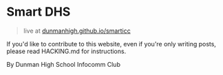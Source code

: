 # Smart DHS
> live at [dunmanhigh.github.io/smarticc](https://dunmanhigh.github.io/smarticc) 

If you'd like to contribute to this website, even if you're only writing posts, please read HACKING.md for instructions.

By Dunman High School Infocomm Club


